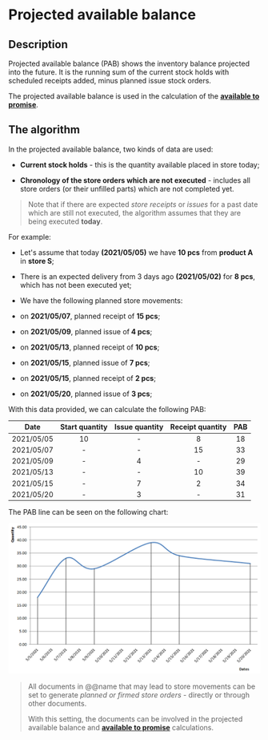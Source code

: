 # Projected available balance

## Description

Projected available balance (PAB) shows the inventory balance projected into the future. It is the running sum of the current stock holds with scheduled receipts added, minus planned issue stock orders.

The projected available balance is used in the calculation of the **[available to promise](https://docs.erp.net/tech/modules/logistics/planning/available-to-promise/index.html?q=available%20to%20promise)**.

## The algorithm

In the projected available balance, two kinds of data are used:

- <b>Current stock holds</b> - this is the quantity available placed in store today;

- <b>Chronology of the store orders which are not executed</b> - includes all store orders (or their unfilled parts) which are not completed yet.
  
> Note that if there are expected <i>store receipts</i> or <i>issues</i> for a past date which are still not executed, the algorithm assumes that they are being executed <b>today</b>.
  
For example:
  
- Let's assume that today <b>(2021/05/05)</b> we have <b>10 pcs</b> from <b>product A</b> in <b>store S</b>;
  
- There is an expected delivery from 3 days ago <b>(2021/05/02)</b> for <b>8 pcs</b>, which has not been executed yet;
  
- We have the following planned store movements:
  
- on <b>2021/05/07</b>, planned receipt of <b>15 pcs</b>;
  
- on <b>2021/05/09</b>, planned issue of<b> 4 pcs</b>;
  
- on <b>2021/05/13</b>, planned receipt of <b>10 pcs</b>;
  
- on <b>2021/05/15</b>, planned issue of <b>7 pcs</b>;
  
- on <b>2021/05/15</b>, planned receipt of <b>2 pcs</b>;
  
- on <b>2021/05/20</b>, planned issue of <b>3 pcs</b>;
  
With this data provided, we can calculate the following PAB:
 
|Date|Start quantity|Issue quantity|Receipt quantity|PAB
|:-:|:-:|:-:|:-:|:-:
|2021/05/05|10|-|8|18                  
|2021/05/07|-|-|15|33
|2021/05/09|-|4|-|29
|2021/05/13|-|-|10|39
|2021/05/15|-|7|2|34
|2021/05/20|-|3|-|31
 
The PAB line can be seen on the following chart:

![Picture](pictures/Picture_1.png)
 
> All documents in @@name that may lead to store movements can be set to generate <i>planned or firmed store orders</i> - directly or through other documents. 
> 
> With this setting, the documents can be involved in the projected available balance and **[available to promise](https://docs.erp.net/tech/modules/logistics/planning/available-to-promise/index.html?q=available%20to%20promise)** calculations.
